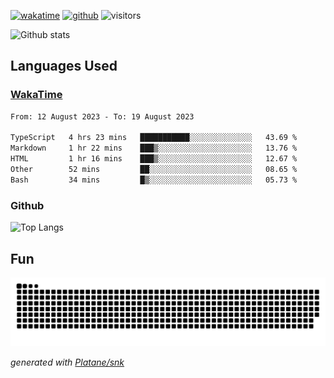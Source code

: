[![wakatime](https://wakatime.com/badge/user/82c377cd-a54c-404c-b7df-177b313ca539.svg)](https://wakatime.com/@82c377cd-a54c-404c-b7df-177b313ca539)
[![github](https://img.shields.io/github/followers/xinthose?logo=github&style=plastic)](https://github.com/alanhamlett?tab=followers)
![visitors](https://visitor-badge.glitch.me/badge?page_id=xinthose&left_color=green&right_color=red)

![Github stats](https://github-readme-stats.vercel.app/api?username=xinthose&show_icons=true&theme=radical&count_private=true)

## Languages Used

### [WakaTime](https://wakatime.com/)
<!--START_SECTION:waka-->

```txt
From: 12 August 2023 - To: 19 August 2023

TypeScript   4 hrs 23 mins   ███████████░░░░░░░░░░░░░░   43.69 %
Markdown     1 hr 22 mins    ███▒░░░░░░░░░░░░░░░░░░░░░   13.76 %
HTML         1 hr 16 mins    ███▒░░░░░░░░░░░░░░░░░░░░░   12.67 %
Other        52 mins         ██░░░░░░░░░░░░░░░░░░░░░░░   08.65 %
Bash         34 mins         █▒░░░░░░░░░░░░░░░░░░░░░░░   05.73 %
```

<!--END_SECTION:waka-->

### Github

![Top Langs](https://github-readme-stats.vercel.app/api/top-langs/?username=xinthose)

## Fun
![github contribution grid snake animation](https://raw.githubusercontent.com/xinthose/xinthose/output/github-contribution-grid-snake.svg)

_generated with [Platane/snk](https://github.com/Platane/snk)_
